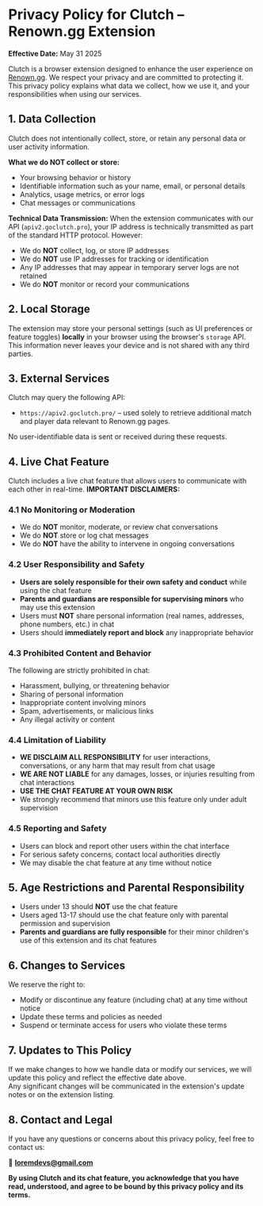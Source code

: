 # Privacy Policy for Clutch – Renown.gg Extension

**Effective Date:** May 31 2025

Clutch is a browser extension designed to enhance the user experience on [Renown.gg](https://renown.gg). We respect your privacy and are committed to protecting it. This privacy policy explains what data we collect, how we use it, and your responsibilities when using our services.

## 1. Data Collection

Clutch does not intentionally collect, store, or retain any personal data or user activity information.

**What we do NOT collect or store:**

- Your browsing behavior or history
- Identifiable information such as your name, email, or personal details
- Analytics, usage metrics, or error logs
- Chat messages or communications

**Technical Data Transmission:**
When the extension communicates with our API (`apiv2.goclutch.pro`), your IP address is technically transmitted as part of the standard HTTP protocol. However:

- We do **NOT** collect, log, or store IP addresses
- We do **NOT** use IP addresses for tracking or identification
- Any IP addresses that may appear in temporary server logs are not retained
- We do **NOT** monitor or record your communications

## 2. Local Storage

The extension may store your personal settings (such as UI preferences or feature toggles) **locally** in your browser using the browser's `storage` API.  
This information never leaves your device and is not shared with any third parties.

## 3. External Services

Clutch may query the following API:

- `https://apiv2.goclutch.pro/` – used solely to retrieve additional match and player data relevant to Renown.gg pages.

No user-identifiable data is sent or received during these requests.

## 4. Live Chat Feature

Clutch includes a live chat feature that allows users to communicate with each other in real-time. **IMPORTANT DISCLAIMERS:**

### 4.1 No Monitoring or Moderation

- We do **NOT** monitor, moderate, or review chat conversations
- We do **NOT** store or log chat messages
- We do **NOT** have the ability to intervene in ongoing conversations

### 4.2 User Responsibility and Safety

- **Users are solely responsible for their own safety and conduct** while using the chat feature
- **Parents and guardians are responsible for supervising minors** who may use this extension
- Users must **NOT** share personal information (real names, addresses, phone numbers, etc.) in chat
- Users should **immediately report and block** any inappropriate behavior

### 4.3 Prohibited Content and Behavior

The following are strictly prohibited in chat:

- Harassment, bullying, or threatening behavior
- Sharing of personal information
- Inappropriate content involving minors
- Spam, advertisements, or malicious links
- Any illegal activity or content

### 4.4 Limitation of Liability

- **WE DISCLAIM ALL RESPONSIBILITY** for user interactions, conversations, or any harm that may result from chat usage
- **WE ARE NOT LIABLE** for any damages, losses, or injuries resulting from chat interactions
- **USE THE CHAT FEATURE AT YOUR OWN RISK**
- We strongly recommend that minors use this feature only under adult supervision

### 4.5 Reporting and Safety

- Users can block and report other users within the chat interface
- For serious safety concerns, contact local authorities directly
- We may disable the chat feature at any time without notice

## 5. Age Restrictions and Parental Responsibility

- Users under 13 should **NOT** use the chat feature
- Users aged 13-17 should use the chat feature only with parental permission and supervision
- **Parents and guardians are fully responsible** for their minor children's use of this extension and its chat features

## 6. Changes to Services

We reserve the right to:

- Modify or discontinue any feature (including chat) at any time without notice
- Update these terms and policies as needed
- Suspend or terminate access for users who violate these terms

## 7. Updates to This Policy

If we make changes to how we handle data or modify our services, we will update this policy and reflect the effective date above.  
Any significant changes will be communicated in the extension's update notes or on the extension listing.

## 8. Contact and Legal

If you have any questions or concerns about this privacy policy, feel free to contact us:

📧 **loremdevs@gmail.com**

**By using Clutch and its chat feature, you acknowledge that you have read, understood, and agree to be bound by this privacy policy and its terms.**
